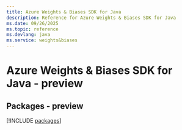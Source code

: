 ```yaml
---
title: Azure Weights & Biases SDK for Java
description: Reference for Azure Weights & Biases SDK for Java
ms.date: 09/26/2025
ms.topic: reference
ms.devlang: java
ms.service: weights&biases
---
```

# Azure Weights & Biases SDK for Java - preview
## Packages - preview
[!INCLUDE [packages](weights-&-biases-index.md)]